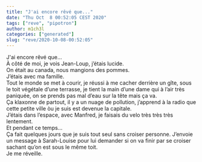 ```yaml
---
title: "J'ai encore rêvé que..."
date: "Thu Oct  8 00:52:05 CEST 2020"
tags: ["reve", "pipotron"]
author: m1ch3l
categories: ["generated"]
slug: "reve/2020-10-08-00:52:05"
---
```


J'ai encore rêvé que...<br>
À côté de moi, je vois Jean-Loup, j’étais lucide.<br>
On était au canada, nous mangions des pommes.<br>
J’étais avec ma famille.<br>
Tout le monde se met à courir, je réussi à me cacher derrière un gîte, sous le toit végétale d’une terrasse, je tient la main d’une dame qui à l’air très paniquée, on se prends pas mal d’eau sur la tête mais ça va.<br>
Ça klaxonne de partout, il y a un nuage de pollution, j’apprend à la radio que cette petite ville òu je suis est devenue la capitale.<br>
J’étais dans l’espace, avec Manfred, je faisais du velo très très très lentement.<br>
Et pendant ce temps...<br>
Ça fait quelques jours que je suis tout seul sans croiser personne. J’envoie un message à Sarah-Louise pour lui demander si on va finir par se croiser sachant qu’on est sous le même toit.<br>
Je me réveille.<br>
